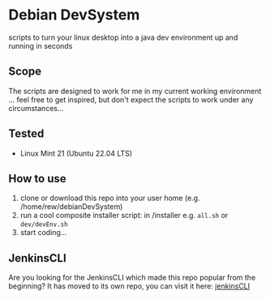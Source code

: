 # Debian DevSystem
scripts to turn your linux desktop into a java dev environment up and running in seconds

## Scope
The scripts are designed to work for me in my current working environment ... feel free to get inspired, but don't expect the scripts to work under any circumstances...

## Tested
- Linux Mint 21 (Ubuntu 22.04 LTS)

## How to use
1. clone or download this repo into your user home (e.g. /home/rew/debianDevSystem)
2. run a cool composite installer script: in /installer e.g. `all.sh` or `dev/devEnv.sh`
3. start coding...

## JenkinsCLI
Are you looking for the JenkinsCLI which made this repo popular from the beginning?
It has moved to its own repo, you can visit it here: [jenkinsCLI](https://github.com/ivy-rew/jenkinsCli)
